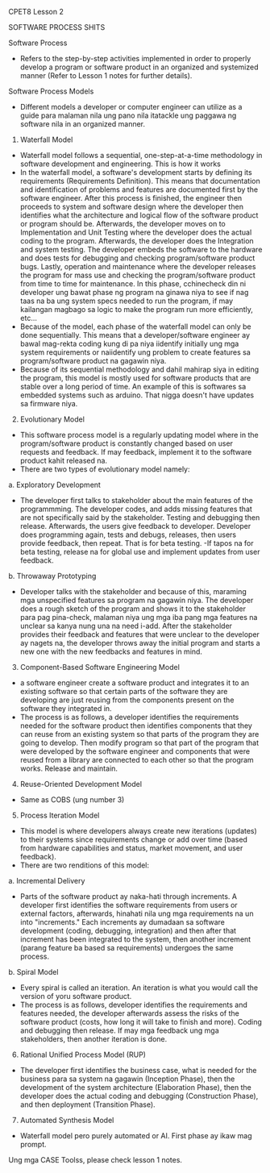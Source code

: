 CPET8 Lesson 2

SOFTWARE PROCESS SHITS

Software Process
- Refers to the step-by-step activities implemented in order to properly develop a program or software product in an organized and systemized manner (Refer to Lesson 1 notes for further details).

Software Process Models
- Different models a developer or computer engineer can utilize as a guide para malaman nila ung pano nila itatackle ung paggawa ng software nila in an organized manner.

1. Waterfall Model
- Waterfall model follows a sequential, one-step-at-a-time methodology in software development and engineering. This is how it works
- In the waterfall model, a software's development starts by defining its requirements (Requirements Definition). This means that documentation and identification of problems and features are documented first by the software engineer. After this process is finished, the engineer then proceeds to system and software design where the developer then identifies what the architecture and logical flow of the software product or program should be. Afterwards, the developer moves on to Implementation and Unit Testing where the developer does the actual coding to the program. Afterwards, the developer does the Integration and system testing. The developer embeds the software to the hardware and does tests for debugging and checking program/software product bugs. Lastly, operation and maintenance where the developer releases the program for mass use and checking the program/software product from time to time for maintenance. In this phase, cchinecheck din ni developer ung bawat phase ng program na ginawa niya to see if nag taas na ba ung system specs needed to run the program, if may kailangan magbago sa logic to make the program run more efficiently, etc...
- Because of the model, each phase of the waterfall model can only be done sequentially. This means that a developer/software engineer ay bawal mag-rekta coding kung di pa niya iidentify initially ung mga system requirements or naiidentify ung problem to create features sa program/software product na gagawin niya.
- Because of its sequential methodology and dahil mahirap siya in editing the program, this model is mostly used for software products that are stable over a long period of time. An example of this is softwares sa embedded systems such as arduino. That nigga doesn't have updates sa firmware niya.

2. Evolutionary Model
- This software process model is a regularly updating model where in the program/software product is constantly changed based on user requests and feedback. If may feedback, implement it to the software product kahit released na.
- There are two types of evolutionary model namely:

a. Exploratory Development
- The developer first talks to stakeholder about the main features of the programmming. The developer codes, and adds missing features that are not specifically said by the stakeholder. Testing and debugging then release. Afterwards, the users give feedback to developer. Developer does programming again, tests and debugs, releases, then users provide feedback, then repeat. That is for beta testing.
-If tapos na for beta testing, release na for global use and implement updates from user feedback.

b. Throwaway Prototyping
-  Developer talks with the stakeholder and because of this, maraming mga unspecified features sa program na gagawin niya. The developer does a rough sketch of the program and shows it to the stakeholder para pag pina-check, malaman niya ung mga iba pang mga features na unclear sa kanya nung una na need i-add. After the stakeholder provides their feedback and features that were unclear to the developer ay nagets na, the developer throws away the initial program and starts a new one with the new feedbacks and features in mind.

3. Component-Based Software Engineering Model
- a software engineer create a software product and integrates it to an existing software so that certain parts of the software they are developing are just reusing from the components present on the software they integrated in.
- The process is as follows, a developer identifies the requirements needed for the software product then identifies components that they can reuse from an existing system so that parts of the program they are going to develop. Then modify program so that part of the program that were developed by the software engineer and components that were reused from a library are connected to each other so that the program works. Release and maintain.

4. Reuse-Oriented Development Model
- Same as COBS (ung number 3)

5. Process Iteration Model
- This model is where developers always create new iterations (updates) to their systems since requirements change or add over time (based from hardware capabilities and status, market movement, and user feedback).
- There are two renditions of this model:

a. Incremental Delivery
- Parts of the software product ay naka-hati through increments. A developer first identifies the software requirements from users or external factors, afterwards, hinahati nila ung mga requirements na un into "increments." Each increments ay dumadaan sa software development (coding, debugging, integration) and then after that increment has been integrated to the system, then another increment (parang feature ba based sa requirements) undergoes the same process.

b. Spiral Model
- Every spiral is called an iteration. An iteration is what you would call the version of yoru software product. 
- The process is as follows, developer identifies the requirements and features needed, the developer afterwards assess the risks of the software product (costs, how long it will take to finish and more). Coding and debugging then release. If may mga feedback ung mga stakeholders, then another iteration is done.

6. Rational Unified Process Model (RUP)
- The developer first identifies the business case, what is needed for the business para sa system na gagawin (Inception Phase), then the development of the system architecture (Elaboration Phase), then the developer does the actual coding and debugging (Construction Phase), and then deployment (Transition Phase).

7. Automated Synthesis Model 
- Waterfall model pero purely automated or AI. First phase ay ikaw mag prompt.

Ung mga CASE Toolss, please check lesson 1 notes.

